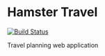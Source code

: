 Hamster Travel
==============

[![Build Status](https://travis-ci.org/altmer/travel-planner.svg?branch=master)](https://travis-ci.org/altmer/travel-planner)

Travel planning web application
